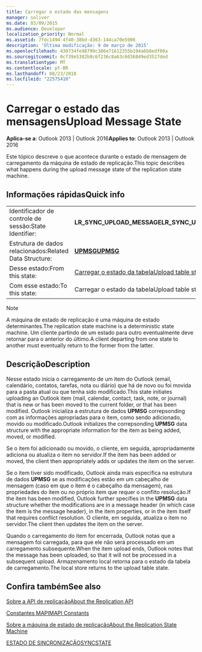 ```yaml
---
title: Carregar o estado das mensagens
manager: soliver
ms.date: 03/09/2015
ms.audience: Developer
localization_priority: Normal
ms.assetid: 7fdc1494-4f40-38bd-d363-144ca70e5906
description: 'Última modificação: 9 de março de 2015'
ms.openlocfilehash: 430734fe98799c386e71612355b194a6b8edf00a
ms.sourcegitcommit: 0cf39e5382b8c6f236c8a63c6036849ed3527ded
ms.translationtype: MT
ms.contentlocale: pt-BR
ms.lasthandoff: 08/23/2018
ms.locfileid: "22575410"
---
```

# <a name="upload-message-state"></a><span data-ttu-id="51781-103">Carregar o estado das mensagens</span><span class="sxs-lookup"><span data-stu-id="51781-103">Upload Message State</span></span>

  
  
<span data-ttu-id="51781-104">**Aplica-se a**: Outlook 2013 | Outlook 2016</span><span class="sxs-lookup"><span data-stu-id="51781-104">**Applies to**: Outlook 2013 | Outlook 2016</span></span> 
  
 <span data-ttu-id="51781-105">Este tópico descreve o que acontece durante o estado de mensagem de carregamento da máquina de estado de replicação.</span><span class="sxs-lookup"><span data-stu-id="51781-105">This topic describes what happens during the upload message state of the replication state machine.</span></span> 
  
## <a name="quick-info"></a><span data-ttu-id="51781-106">Informações rápidas</span><span class="sxs-lookup"><span data-stu-id="51781-106">Quick info</span></span>

|||
|:-----|:-----|
|<span data-ttu-id="51781-107">Identificador de controle de sessão:</span><span class="sxs-lookup"><span data-stu-id="51781-107">State Identifier:</span></span>  <br/> |<span data-ttu-id="51781-108">**LR_SYNC_UPLOAD_MESSAGE**</span><span class="sxs-lookup"><span data-stu-id="51781-108">**LR_SYNC_UPLOAD_MESSAGE**</span></span> <br/> |
|<span data-ttu-id="51781-109">Estrutura de dados relacionados:</span><span class="sxs-lookup"><span data-stu-id="51781-109">Related Data Structure:</span></span>  <br/> |<span data-ttu-id="51781-110">**[UPMSG](upmsg.md)**</span><span class="sxs-lookup"><span data-stu-id="51781-110">**[UPMSG](upmsg.md)**</span></span> <br/> |
|<span data-ttu-id="51781-111">Desse estado:</span><span class="sxs-lookup"><span data-stu-id="51781-111">From this state:</span></span>  <br/> |[<span data-ttu-id="51781-112">Carregar o estado da tabela</span><span class="sxs-lookup"><span data-stu-id="51781-112">Upload table state</span></span>](upload-table-state.md) <br/> |
|<span data-ttu-id="51781-113">Com esse estado:</span><span class="sxs-lookup"><span data-stu-id="51781-113">To this state:</span></span>  <br/> |<span data-ttu-id="51781-114">Carregar o estado da tabela</span><span class="sxs-lookup"><span data-stu-id="51781-114">Upload table state</span></span>  <br/> |
   
> [!NOTE]
> <span data-ttu-id="51781-115">A máquina de estado de replicação é uma máquina de estado determinantes.</span><span class="sxs-lookup"><span data-stu-id="51781-115">The replication state machine is a deterministic state machine.</span></span> <span data-ttu-id="51781-116">Um cliente partindo de um estado para outro eventualmente deve retornar para o anterior do último.</span><span class="sxs-lookup"><span data-stu-id="51781-116">A client departing from one state to another must eventually return to the former from the latter.</span></span> 
  
## <a name="description"></a><span data-ttu-id="51781-117">Descrição</span><span class="sxs-lookup"><span data-stu-id="51781-117">Description</span></span>

<span data-ttu-id="51781-118">Nesse estado inicia o carregamento de um item do Outlook (email, calendário, contatos, tarefas, nota ou diário) que há de novo ou foi movida para a pasta atual ou que tenha sido modificado.</span><span class="sxs-lookup"><span data-stu-id="51781-118">This state initiates uploading an Outlook item (mail, calendar, contact, task, note, or journal) that is new or has been moved to the current folder, or that has been modified.</span></span> <span data-ttu-id="51781-119">Outlook inicializa a estrutura de dados **UPMSG** correpsonding com as informações apropriadas para o item, como sendo adicionado, movido ou modificado.</span><span class="sxs-lookup"><span data-stu-id="51781-119">Outlook initializes the correpsonding **UPMSG** data structure with the appropriate information for the item as being added, moved, or modified.</span></span> 
  
<span data-ttu-id="51781-120">Se o item foi adicionado ou movido, o cliente, em seguida, apropriadamente adiciona ou atualiza o item no servidor.</span><span class="sxs-lookup"><span data-stu-id="51781-120">If the item has been added or moved, the client then appropriately adds or updates the item on the server.</span></span> 
  
<span data-ttu-id="51781-121">Se o item tiver sido modificado, Outlook ainda mais especifica na estrutura de dados **UPMSG** se as modificações estão em um cabeçalho de mensagem (caso em que o item é o cabeçalho da mensagem), nas propriedades do item ou no próprio item que requer o conflito resolução.</span><span class="sxs-lookup"><span data-stu-id="51781-121">If the item has been modified, Outlook further specifies in the **UPMSG** data structure whether the modifications are in a message header (in which case the item is the message header), in the item properties, or in the item itself that requires conflict resolution.</span></span> <span data-ttu-id="51781-122">O cliente, em seguida, atualiza o item no servidor.</span><span class="sxs-lookup"><span data-stu-id="51781-122">The client then updates the item on the server.</span></span> 
  
<span data-ttu-id="51781-123">Quando o carregamento do item for encerrada, Outlook notas que a mensagem foi carregada, para que ele não será processado em um carregamento subsequente.</span><span class="sxs-lookup"><span data-stu-id="51781-123">When the item upload ends, Outlook notes that the message has been uploaded, so that it will not be processed in a subsequent upload.</span></span> <span data-ttu-id="51781-124">Armazenamento local retorna para o estado da tabela de carregamento.</span><span class="sxs-lookup"><span data-stu-id="51781-124">The local store returns to the upload table state.</span></span>
  
## <a name="see-also"></a><span data-ttu-id="51781-125">Confira também</span><span class="sxs-lookup"><span data-stu-id="51781-125">See also</span></span>



[<span data-ttu-id="51781-126">Sobre a API de replicação</span><span class="sxs-lookup"><span data-stu-id="51781-126">About the Replication API</span></span>](about-the-replication-api.md)
  
[<span data-ttu-id="51781-127">Constantes MAPI</span><span class="sxs-lookup"><span data-stu-id="51781-127">MAPI Constants</span></span>](mapi-constants.md)
  
[<span data-ttu-id="51781-128">Sobre a máquina de estado de replicação</span><span class="sxs-lookup"><span data-stu-id="51781-128">About the Replication State Machine</span></span>](about-the-replication-state-machine.md)
  
[<span data-ttu-id="51781-129">ESTADO DE SINCRONIZAÇÃO</span><span class="sxs-lookup"><span data-stu-id="51781-129">SYNCSTATE</span></span>](syncstate.md)

